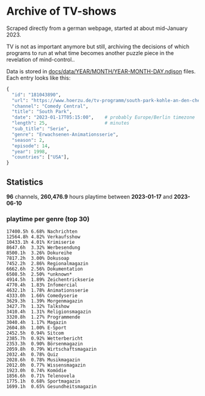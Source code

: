 # Archive of TV-shows

Scraped directly from a german webpage, started at about mid-January 2023.

TV is not as important anymore but still, archiving the decisions of which programs to run at what time
becomes another puzzle piece in the revelation of mind-control.. 

Data is stored in [docs/data/YEAR/MONTH/YEAR-MONTH-DAY.ndjson](docs/data/) files. 
Each entry looks like this:

```python
{
  "id": "181043890", 
  "url": "https://www.hoerzu.de/tv-programm/south-park-kohle-an-den-chefkoch/bid_181043890/", 
  "channel": "Comedy Central", 
  "title": "South Park", 
  "date": "2023-01-17T05:15:00",    # probably Europe/Berlin timezone 
  "length": 25,                     # minutes 
  "sub_title": "Serie", 
  "genre": "Erwachsenen-Animationsserie", 
  "season": 2, 
  "episode": 14, 
  "year": 1998, 
  "countries": ["USA"],
}
```

## Statistics

**96** channels, **260,476.9** hours playtime between **2023-01-17** and **2023-06-10**


### playtime per genre (top 30)

    17400.5h 6.68% Nachrichten
    12564.8h 4.82% Verkaufsshow
    10433.1h 4.01% Krimiserie
    8647.6h  3.32% Werbesendung
    8500.1h  3.26% Dokureihe
    7817.2h  3.00% Dokusoap
    7452.2h  2.86% Regionalmagazin
    6662.6h  2.56% Dokumentation
    6508.5h  2.50% *unknown*
    4914.5h  1.89% Zeichentrickserie
    4770.4h  1.83% Infomercial
    4632.1h  1.78% Animationsserie
    4333.0h  1.66% Comedyserie
    3629.3h  1.39% Morgenmagazin
    3427.7h  1.32% Talkshow
    3410.4h  1.31% Religionsmagazin
    3320.8h  1.27% Programmende
    3040.4h  1.17% Magazin
    2604.8h  1.00% E-Sport
    2452.5h  0.94% Sitcom
    2385.7h  0.92% Wetterbericht
    2353.3h  0.90% Börsenmagazin
    2059.8h  0.79% Wirtschaftsmagazin
    2032.4h  0.78% Quiz
    2028.6h  0.78% Musikmagazin
    2012.0h  0.77% Wissensmagazin
    1923.0h  0.74% Komödie
    1856.6h  0.71% Telenovela
    1775.1h  0.68% Sportmagazin
    1699.1h  0.65% Gesundheitsmagazin
